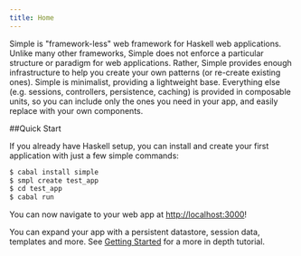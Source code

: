 ```yaml
---
title: Home
---
```


Simple is &quot;framework-less&quot; web framework for Haskell web
applications. Unlike many other frameworks, Simple does not enforce a
particular structure or paradigm for web applications. Rather, Simple
provides enough infrastructure to help you create your own patterns (or
re-create existing ones). Simple is minimalist, providing a lightweight
base. Everything else (e.g. sessions, controllers, persistence,
caching) is provided in composable units, so you can include only the
ones you need in your app, and easily replace with your own components.

##Quick Start

If you already have Haskell setup, you can install and create your first
application with just a few simple commands:

```bash
$ cabal install simple
$ smpl create test_app
$ cd test_app
$ cabal run
```

You can now navigate to your web app at
[http://localhost:3000](http://localhost:3000)!

You can expand your app with a persistent datastore, session data, templates
and more. See [Getting Started](getting_started.html) for a more in depth
tutorial.

